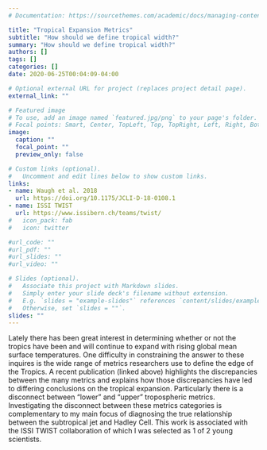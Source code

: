 ```yaml
---
# Documentation: https://sourcethemes.com/academic/docs/managing-content/

title: "Tropical Expansion Metrics"
subtitle: "How should we define tropical width?"
summary: "How should we define tropical width?"
authors: []
tags: []
categories: []
date: 2020-06-25T00:04:09-04:00

# Optional external URL for project (replaces project detail page).
external_link: ""

# Featured image
# To use, add an image named `featured.jpg/png` to your page's folder.
# Focal points: Smart, Center, TopLeft, Top, TopRight, Left, Right, BottomLeft, Bottom, BottomRight.
image:
  caption: ""
  focal_point: ""
  preview_only: false

# Custom links (optional).
#   Uncomment and edit lines below to show custom links.
links:
- name: Waugh et al. 2018
  url: https://doi.org/10.1175/JCLI-D-18-0108.1
- name: ISSI TWIST
  url: https://www.issibern.ch/teams/twist/
#   icon_pack: fab
#   icon: twitter

#url_code: ""
#url_pdf: ""
#url_slides: ""
#url_video: ""

# Slides (optional).
#   Associate this project with Markdown slides.
#   Simply enter your slide deck's filename without extension.
#   E.g. `slides = "example-slides"` references `content/slides/example-slides.md`.
#   Otherwise, set `slides = ""`.
slides: ""
---
```


Lately there has been great interest in determining whether or not the tropics have been and will continue to expand with rising global mean surface temperatures. One difficulty in constraining the answer to these inquires is the wide range of metrics researchers use to define the edge of the Tropics. A recent publication (linked above) highlights the discrepancies between the many metrics and explains how those discrepancies have led to differing conclusions on the tropical expansion. Particularly there is a disconnect between “lower” and “upper” tropospheric metrics. Investigating the disconnect between these metrics categories is complementary to my main focus of diagnosing the true relationship between the subtropical jet and Hadley Cell. This work is associated with the ISSI TWIST collaboration of which I was selected as 1 of 2 young scientists.
